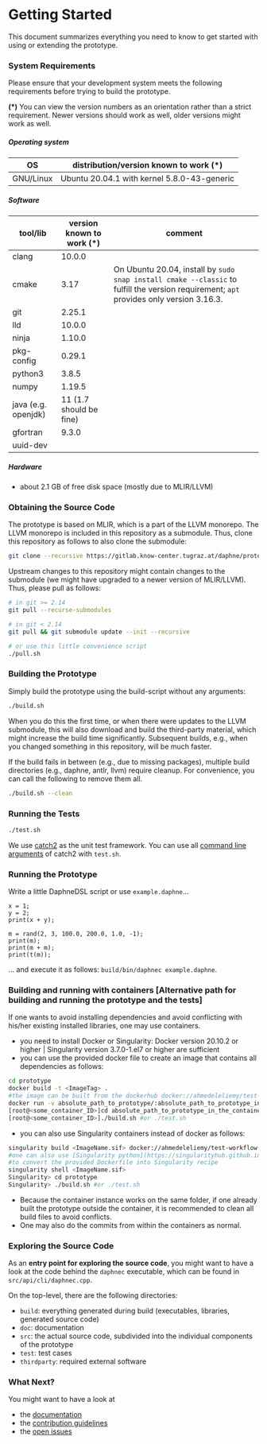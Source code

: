 <!--
Copyright 2021 The DAPHNE Consortium

Licensed under the Apache License, Version 2.0 (the "License");
you may not use this file except in compliance with the License.
You may obtain a copy of the License at

    http://www.apache.org/licenses/LICENSE-2.0

Unless required by applicable law or agreed to in writing, software
distributed under the License is distributed on an "AS IS" BASIS,
WITHOUT WARRANTIES OR CONDITIONS OF ANY KIND, either express or implied.
See the License for the specific language governing permissions and
limitations under the License.
-->

# Getting Started

This document summarizes everything you need to know to get started with using or extending the prototype.

### System Requirements

Please ensure that your development system meets the following requirements before trying to build the prototype.

**(*)**
You can view the version numbers as an orientation rather than a strict requirement.
Newer versions should work as well, older versions might work as well.

##### Operating system

| OS | distribution/version known to work (*) |
| --- | --- |
| GNU/Linux | Ubuntu 20.04.1 with kernel 5.8.0-43-generic |

##### Software

| tool/lib | version known to work (*) | comment |
| ----------- | ----------- | ----------- |
| clang | 10.0.0 | |
| cmake | 3.17 | On Ubuntu 20.04, install by `sudo snap install cmake --classic` to fulfill the version requirement; `apt` provides only version 3.16.3. |
| git | 2.25.1 | |
| lld | 10.0.0 | |
| ninja | 1.10.0 | |
| pkg-config | 0.29.1 | |
| python3 | 3.8.5 | |
| numpy | 1.19.5 | |
| java (e.g. openjdk) | 11 (1.7 should be fine) | |
| gfortran | 9.3.0 | |
| uuid-dev |  | |

##### Hardware

  - about 2.1 GB of free disk space (mostly due to MLIR/LLVM)

### Obtaining the Source Code

The prototype is based on MLIR, which is a part of the LLVM monorepo.
The LLVM monorepo is included in this repository as a submodule.
Thus, clone this repository as follows to also clone the submodule:

```bash
git clone --recursive https://gitlab.know-center.tugraz.at/daphne/prototype.git
```

Upstream changes to this repository might contain changes to the submodule (we might have upgraded to a newer version of MLIR/LLVM).
Thus, please pull as follows:

```bash
# in git >= 2.14
git pull --recurse-submodules

# in git < 2.14
git pull && git submodule update --init --recursive

# or use this little convenience script
./pull.sh
```

### Building the Prototype

Simply build the prototype using the build-script without any arguments:

```bash
./build.sh
```

When you do this the first time, or when there were updates to the LLVM submodule, this will also download and build the third-party material, which might increase the build time significantly.
Subsequent builds, e.g., when you changed something in this repository, will be much faster.

If the build fails in between (e.g., due to missing packages), multiple build directories (e.g., daphne, antlr, llvm) require cleanup. For convenience, you can call the following to remove them all.

```bash
./build.sh --clean
```

### Running the Tests

```bash
./test.sh
```

We use [catch2](https://github.com/catchorg/Catch2) as the unit test framework. You can use all [command line arguments](https://github.com/catchorg/Catch2/blob/devel/docs/command-line.md#top) of catch2 with `test.sh`.

### Running the Prototype

Write a little DaphneDSL script or use `example.daphne`...

```
x = 1;
y = 2;
print(x + y);

m = rand(2, 3, 100.0, 200.0, 1.0, -1);
print(m);
print(m + m);
print(t(m));
```

... and execute it as follows: `build/bin/daphnec example.daphne`.

### Building and running with containers [Alternative path for building and running the prototype and the tests]
If one wants to avoid installing dependencies and avoid conflicting with his/her existing installed libraries, one may use containers.
- you need to install Docker or Singularity: Docker version 20.10.2 or higher | Singularity version 3.7.0-1.el7 or higher are sufficient
- you can use the provided docker file to create an image that contains all dependencies as follows:
```bash
cd prototype
docker build -t <ImageTag> .
#the image can be built from the dockerhub docker://ahmedeleliemy/test-workflow:latest as well
docker run -v absolute_path_to_prototype/:absolute_path_to_prototype_in_the_container -it <ImageTag> bash
[root@<some_container_ID>]cd absolute_path_to_prototype_in_the_container
[root@<some_container_ID>]./build.sh #or ./test.sh  
```
 - you can also use Singularity containers instead of docker as follows:
  ```bash
singularity build <ImageName.sif> docker://ahmedeleliemy/test-workflow
#one can also use [Singularity python](https://singularityhub.github.io/singularity-cli/)
#to convert the provided Dockerfile into Singularity recipe 
singularity shell <ImageName.sif>
Singularity> cd prototype
Singularity> ./build.sh #or ./test.sh  
```
- Because the container instance works on the same folder, if one already built the prototype outside the container, it is recommended to clean all build files to avoid conflicts.
- One may also do the commits from within the containers as normal.

### Exploring the Source Code

As an **entry point for exploring the source code**, you might want to have a look at the code behind the `daphnec` executable, which can be found in `src/api/cli/daphnec.cpp`.

On the top-level, there are the following directories:

- `build`: everything generated during build (executables, libraries, generated source code)
- `doc`: documentation
- `src`: the actual source code, subdivided into the individual components of the prototype
- `test`: test cases
- `thirdparty`: required external software

### What Next?

You might want to have a look at
- the [documentation](https://gitlab.know-center.tugraz.at/daphne/prototype/-/tree/master/doc)
- the [contribution guidelines](https://gitlab.know-center.tugraz.at/daphne/prototype/-/blob/master/CONTRIBUTING.md)
- the [open issues](https://gitlab.know-center.tugraz.at/daphne/prototype/-/issues)
